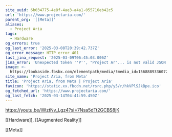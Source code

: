 ```yaml
---
site_uuid: 6b034775-4e8f-4ae3-a4a1-055716eb42c5
url: 'https://www.projectaria.com/'
parent_org: '[[Meta]]'
aliases:
  - Project Aria
tags:
  - Hardware
og_errors: true
og_last_error: '2025-03-08T20:39:42.737Z'
og_error_message: HTTP error 401
last_jina_request: '2025-03-09T06:45:03.006Z'
jina_error: 'Unexpected token ''P'', "Project Ar"... is not valid JSON'
image: >-
  https://lookaside.fbsbx.com/elementpath/media/?media_id=156888933607258&version=1741885842
site_name: 'Project Aria, from Meta'
title: 'Project Aria, from Meta | Project Aria'
favicon: 'https://static.xx.fbcdn.net/rsrc.php/y5/r/hkVPlSJkBpe.ico'
og_fetched_url: 'https://www.projectaria.com/'
og_last_fetch: '2025-03-14T04:41:59.450Z'
---
```


https://youtu.be/iWztNv_Lgz4?si=7Nsa5dTt2GCBS8jK

[[Hardware]], [[Augmented Reality]]


[[Meta]]
